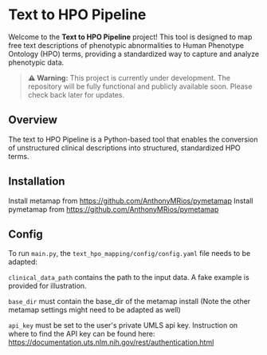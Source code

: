 # Text to HPO Pipeline

Welcome to the **Text to HPO Pipeline** project! This tool is designed to map free text descriptions of phenotypic abnormalities to Human Phenotype Ontology (HPO) terms, providing a standardized way to capture and analyze phenotypic data.

> **⚠️ Warning:** This project is currently under development. The repository will be fully functional and publicly available soon. Please check back later for updates.

## Overview
The text to HPO Pipeline is a Python-based tool that enables the conversion of unstructured clinical descriptions into structured, standardized HPO terms.

## Installation
Install metamap from https://github.com/AnthonyMRios/pymetamap
Install pymetamap from https://github.com/AnthonyMRios/pymetamap

## Config
To run `main.py`, the `text_hpo_mapping/config/config.yaml` file needs to be adapted:

`clinical_data_path` contains the path to the input data. A fake example is provided for illustration.

`base_dir` must contain the base_dir of the metamap install (Note the other metamap settings might need to be adapted as well)

`api_key` must be set to the user's private UMLS api key. Instruction on where to find the API key can be found here: https://documentation.uts.nlm.nih.gov/rest/authentication.html


<!--
## Table of Contents

- [Overview](#overview)

- [Features](#features)
- [Installation](#installation)
- [Usage](#usage)
- [Input Data](#input-data)
- [Output Data](#output-data)
- [Examples](#examples)
- [Contributing](#contributing)
- [License](#license)

## Overview

The text to HPO Pipeline is a Python-based tool that enables the conversion of unstructured clinical descriptions into structured, standardized HPO terms. This is particularly useful in clinical and research settings where phenotypic data needs to be analyzed, shared, or integrated with other datasets.

### What is HPO?

The Human Phenotype Ontology (HPO) is a standardized vocabulary of phenotypic abnormalities encountered in human disease. Each HPO term describes a phenotypic abnormality, and the ontology covers a wide range of phenotypic abnormalities, from congenital disorders to common symptoms.

## Features

- **Text Normalization**: Cleans and pre-processes free text to facilitate accurate mapping.
- **HPO Term Mapping**: Leverages natural language processing (NLP) techniques to map text to HPO terms.
- **Customizable**: Allows customization of the mapping process, including adding custom dictionaries or adjusting matching algorithms.
- **Scalable**: Can handle large datasets, making it suitable for clinical databases and large research studies.
- **Extensible**: Modular design allows for easy integration with other tools and databases.

## Installation

To install the pipeline, clone the repository and install the required dependencies:

```bash
git clone https://github.com/yourusername/hpo-term-mapping-pipeline.git
cd hpo-term-mapping-pipeline
pip install -r requirements.txt

--->